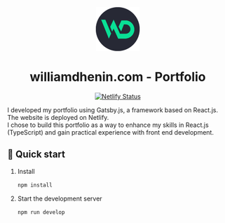 <div align="center">
  <img alt="Logo" src="https://raw.githubusercontent.com/ninehd/portfolio-v1/a5fd4d1fa3374b45c6c460a5c1a920fa52428f5c/src/images/logo.png" width="100" />
</div>
<h1 align="center">
  williamdhenin.com - Portfolio
</h1>
<p align="center">
 <a href="https://app.netlify.com/sites/williamdhenin/deploys" target="_blank">
    <img src="https://api.netlify.com/api/v1/badges/cb634fe0-b4c0-433d-a88c-03309f1e1271/deploy-status" alt="Netlify Status" />
  </a>
</p>

I developed my portfolio using Gatsby.js, a framework based on React.js.
<br />The website is deployed on Netlify.
<br />I chose to build this portfolio as a way to enhance my skills in React.js (TypeScript) and gain practical experience with front end development.


## 🚀 Quick start

1. Install

   ```sh
   npm install 
   ```

2. Start the development server

   ```sh
   npm run develop
   ```